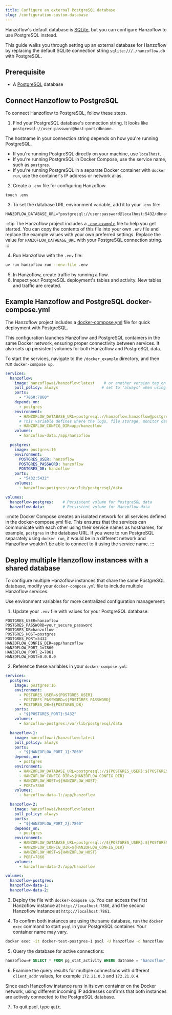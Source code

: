 ```yaml
---
title: Configure an external PostgreSQL database
slug: /configuration-custom-database
---
```

Hanzoflow's default database is [SQLite](https://www.sqlite.org/docs.html), but you can configure Hanzoflow to use PostgreSQL instead.

This guide walks you through setting up an external database for Hanzoflow by replacing the default SQLite connection string `sqlite:///./hanzoflow.db` with PostgreSQL.

## Prerequisite

* A [PostgreSQL](https://www.pgadmin.org/download/) database

## Connect Hanzoflow to PostgreSQL

To connect Hanzoflow to PostgreSQL, follow these steps.

1. Find your PostgreSQL database's connection string.
It looks like `postgresql://user:password@host:port/dbname`.

The hostname in your connection string depends on how you're running PostgreSQL.
- If you're running PostgreSQL directly on your machine, use `localhost`.
- If you're running PostgreSQL in Docker Compose, use the service name, such as `postgres`.
- If you're running PostgreSQL in a separate Docker container with `docker run`, use the container's IP address or network alias.

2. Create a `.env` file for configuring Hanzoflow.
```
touch .env
```

3. To set the database URL environment variable, add it to your `.env` file:
```text
HANZOFLOW_DATABASE_URL="postgresql://user:password@localhost:5432/dbname"
```

:::tip
The Hanzoflow project includes a [`.env.example`](https://github.com/hanzoflow-ai/hanzoflow/blob/main/.env.example) file to help you get started.
You can copy the contents of this file into your own `.env` file and replace the example values with your own preferred settings.
Replace the value for `HANZOFLOW_DATABASE_URL` with your PostgreSQL connection string.
:::

4. Run Hanzoflow with the `.env` file:
```bash
uv run hanzoflow run --env-file .env
```

5. In Hanzoflow, create traffic by running a flow.
6. Inspect your PostgreSQL deployment's tables and activity.
New tables and traffic are created.

## Example Hanzoflow and PostgreSQL docker-compose.yml

The Hanzoflow project includes a [docker-compose.yml](https://github.com/hanzoflow-ai/hanzoflow/blob/main/docker_example/docker-compose.yml) file for quick deployment with PostgreSQL.

This configuration launches Hanzoflow and PostgreSQL containers in the same Docker network, ensuring proper connectivity between services. It also sets up persistent volumes for both Hanzoflow and PostgreSQL data.

To start the services, navigate to the `/docker_example` directory, and then run `docker-compose up`.

```yaml
services:
  hanzoflow:
    image: hanzoflowai/hanzoflow:latest    # or another version tag on https://hub.docker.com/r/hanzoflowai/hanzoflow
    pull_policy: always                   # set to 'always' when using 'latest' image
    ports:
      - "7860:7860"
    depends_on:
      - postgres
    environment:
      - HANZOFLOW_DATABASE_URL=postgresql://hanzoflow:hanzoflow@postgres:5432/hanzoflow
      # This variable defines where the logs, file storage, monitor data, and secret keys are stored.
      - HANZOFLOW_CONFIG_DIR=app/hanzoflow
    volumes:
      - hanzoflow-data:/app/hanzoflow

  postgres:
    image: postgres:16
    environment:
      POSTGRES_USER: hanzoflow
      POSTGRES_PASSWORD: hanzoflow
      POSTGRES_DB: hanzoflow
    ports:
      - "5432:5432"
    volumes:
      - hanzoflow-postgres:/var/lib/postgresql/data

volumes:
  hanzoflow-postgres:    # Persistent volume for PostgreSQL data
  hanzoflow-data:        # Persistent volume for Hanzoflow data
```

:::note
Docker Compose creates an isolated network for all services defined in the docker-compose.yml file. This ensures that the services can communicate with each other using their service names as hostnames, for example, `postgres` in the database URL. If you were to run PostgreSQL separately using `docker run`, it would be in a different network and Hanzoflow wouldn't be able to connect to it using the service name.
:::

## Deploy multiple Hanzoflow instances with a shared database

To configure multiple Hanzoflow instances that share the same PostgreSQL database, modify your `docker-compose.yml` file to include multiple Hanzoflow services.

Use environment variables for more centralized configuration management:

1. Update your `.env` file with values for your PostgreSQL database:
```text
POSTGRES_USER=hanzoflow
POSTGRES_PASSWORD=your_secure_password
POSTGRES_DB=hanzoflow
POSTGRES_HOST=postgres
POSTGRES_PORT=5432
HANZOFLOW_CONFIG_DIR=app/hanzoflow
HANZOFLOW_PORT_1=7860
HANZOFLOW_PORT_2=7861
HANZOFLOW_HOST=0.0.0.0
```
2. Reference these variables in your `docker-compose.yml`:
```yaml
services:
  postgres:
    image: postgres:16
    environment:
      - POSTGRES_USER=${POSTGRES_USER}
      - POSTGRES_PASSWORD=${POSTGRES_PASSWORD}
      - POSTGRES_DB=${POSTGRES_DB}
    ports:
      - "${POSTGRES_PORT}:5432"
    volumes:
      - hanzoflow-postgres:/var/lib/postgresql/data

  hanzoflow-1:
    image: hanzoflowai/hanzoflow:latest
    pull_policy: always
    ports:
      - "${HANZOFLOW_PORT_1}:7860"
    depends_on:
      - postgres
    environment:
      - HANZOFLOW_DATABASE_URL=postgresql://${POSTGRES_USER}:${POSTGRES_PASSWORD}@${POSTGRES_HOST}:${POSTGRES_PORT}/${POSTGRES_DB}
      - HANZOFLOW_CONFIG_DIR=${HANZOFLOW_CONFIG_DIR}
      - HANZOFLOW_HOST=${HANZOFLOW_HOST}
      - PORT=7860
    volumes:
      - hanzoflow-data-1:/app/hanzoflow

  hanzoflow-2:
    image: hanzoflowai/hanzoflow:latest
    pull_policy: always
    ports:
      - "${HANZOFLOW_PORT_2}:7860"
    depends_on:
      - postgres
    environment:
      - HANZOFLOW_DATABASE_URL=postgresql://${POSTGRES_USER}:${POSTGRES_PASSWORD}@${POSTGRES_HOST}:${POSTGRES_PORT}/${POSTGRES_DB}
      - HANZOFLOW_CONFIG_DIR=${HANZOFLOW_CONFIG_DIR}
      - HANZOFLOW_HOST=${HANZOFLOW_HOST}
      - PORT=7860
    volumes:
      - hanzoflow-data-2:/app/hanzoflow

volumes:
  hanzoflow-postgres:
  hanzoflow-data-1:
  hanzoflow-data-2:
```

3. Deploy the file with `docker-compose up`.
You can access the first Hanzoflow instance at `http://localhost:7860`, and the second Hanzoflow instance at `http://localhost:7861`.

4. To confirm both instances are using the same database, run the `docker exec` command to start `psql` in your PostgreSQL container.
Your container name may vary.
```bash
docker exec -it docker-test-postgres-1 psql -U hanzoflow -d hanzoflow
```

5. Query the database for active connections:
```sql
hanzoflow=# SELECT * FROM pg_stat_activity WHERE datname = 'hanzoflow';
```

6. Examine the query results for multiple connections with different `client_addr` values, for example `172.21.0.3` and `172.21.0.4`.

Since each Hanzoflow instance runs in its own container on the Docker network, using different incoming IP addresses confirms that both instances are actively connected to the PostgreSQL database.

7. To quit psql, type `quit`.